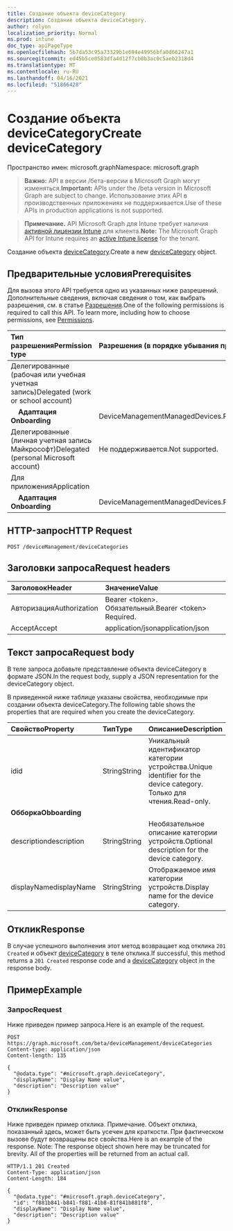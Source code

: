 ```yaml
---
title: Создание объекта deviceCategory
description: Создание объекта deviceCategory.
author: rolyon
localization_priority: Normal
ms.prod: intune
doc_type: apiPageType
ms.openlocfilehash: 5b7da53c95a73329b1e694e49956bfa0d66247a1
ms.sourcegitcommit: ed45b5ce0583dfa4d12f7cb0b3ac0c5aeb2318d4
ms.translationtype: MT
ms.contentlocale: ru-RU
ms.lasthandoff: 04/16/2021
ms.locfileid: "51866428"
---
```

# <a name="create-devicecategory"></a><span data-ttu-id="72a04-103">Создание объекта deviceCategory</span><span class="sxs-lookup"><span data-stu-id="72a04-103">Create deviceCategory</span></span>

<span data-ttu-id="72a04-104">Пространство имен: microsoft.graph</span><span class="sxs-lookup"><span data-stu-id="72a04-104">Namespace: microsoft.graph</span></span>

> <span data-ttu-id="72a04-105">**Важно:** API в версии /бета-версии в Microsoft Graph могут изменяться.</span><span class="sxs-lookup"><span data-stu-id="72a04-105">**Important:** APIs under the /beta version in Microsoft Graph are subject to change.</span></span> <span data-ttu-id="72a04-106">Использование этих API в производственных приложениях не поддерживается.</span><span class="sxs-lookup"><span data-stu-id="72a04-106">Use of these APIs in production applications is not supported.</span></span>

> <span data-ttu-id="72a04-107">**Примечание.** API Microsoft Graph для Intune требует наличия [активной лицензии Intune](https://go.microsoft.com/fwlink/?linkid=839381) для клиента.</span><span class="sxs-lookup"><span data-stu-id="72a04-107">**Note:** The Microsoft Graph API for Intune requires an [active Intune license](https://go.microsoft.com/fwlink/?linkid=839381) for the tenant.</span></span>

<span data-ttu-id="72a04-108">Создание объекта [deviceCategory](../resources/intune-shared-devicecategory.md).</span><span class="sxs-lookup"><span data-stu-id="72a04-108">Create a new [deviceCategory](../resources/intune-shared-devicecategory.md) object.</span></span>

## <a name="prerequisites"></a><span data-ttu-id="72a04-109">Предварительные условия</span><span class="sxs-lookup"><span data-stu-id="72a04-109">Prerequisites</span></span>

<span data-ttu-id="72a04-p102">Для вызова этого API требуется одно из указанных ниже разрешений. Дополнительные сведения, включая сведения о том, как выбрать разрешения, см. в статье [Разрешения](/graph/permissions-reference).</span><span class="sxs-lookup"><span data-stu-id="72a04-p102">One of the following permissions is required to call this API. To learn more, including how to choose permissions, see [Permissions](/graph/permissions-reference).</span></span>

|<span data-ttu-id="72a04-112">Тип разрешения</span><span class="sxs-lookup"><span data-stu-id="72a04-112">Permission type</span></span>|<span data-ttu-id="72a04-113">Разрешения (в порядке убывания привилегий)</span><span class="sxs-lookup"><span data-stu-id="72a04-113">Permissions (from most to least privileged)</span></span>|
|:---|:---|
|<span data-ttu-id="72a04-114">Делегированные (рабочая или учебная учетная запись)</span><span class="sxs-lookup"><span data-stu-id="72a04-114">Delegated (work or school account)</span></span>||
| <span data-ttu-id="72a04-115">&nbsp; &nbsp; **Адаптация**</span><span class="sxs-lookup"><span data-stu-id="72a04-115">&nbsp; &nbsp; **Onboarding**</span></span> | <span data-ttu-id="72a04-116">DeviceManagementManagedDevices.ReadWrite.All</span><span class="sxs-lookup"><span data-stu-id="72a04-116">DeviceManagementManagedDevices.ReadWrite.All</span></span>|
|<span data-ttu-id="72a04-117">Делегированные (личная учетная запись Майкрософт)</span><span class="sxs-lookup"><span data-stu-id="72a04-117">Delegated (personal Microsoft account)</span></span>|<span data-ttu-id="72a04-118">Не поддерживается.</span><span class="sxs-lookup"><span data-stu-id="72a04-118">Not supported.</span></span>|
|<span data-ttu-id="72a04-119">Для приложения</span><span class="sxs-lookup"><span data-stu-id="72a04-119">Application</span></span>||
| <span data-ttu-id="72a04-120">&nbsp; &nbsp; **Адаптация**</span><span class="sxs-lookup"><span data-stu-id="72a04-120">&nbsp; &nbsp; **Onboarding**</span></span> | <span data-ttu-id="72a04-121">DeviceManagementManagedDevices.ReadWrite.All</span><span class="sxs-lookup"><span data-stu-id="72a04-121">DeviceManagementManagedDevices.ReadWrite.All</span></span>|

## <a name="http-request"></a><span data-ttu-id="72a04-122">HTTP-запрос</span><span class="sxs-lookup"><span data-stu-id="72a04-122">HTTP Request</span></span>
<!-- {
  "blockType": "ignored"
}
-->
``` http
POST /deviceManagement/deviceCategories
```

## <a name="request-headers"></a><span data-ttu-id="72a04-123">Заголовки запроса</span><span class="sxs-lookup"><span data-stu-id="72a04-123">Request headers</span></span>

|<span data-ttu-id="72a04-124">Заголовок</span><span class="sxs-lookup"><span data-stu-id="72a04-124">Header</span></span>|<span data-ttu-id="72a04-125">Значение</span><span class="sxs-lookup"><span data-stu-id="72a04-125">Value</span></span>|
|:---|:---|
|<span data-ttu-id="72a04-126">Авторизация</span><span class="sxs-lookup"><span data-stu-id="72a04-126">Authorization</span></span>|<span data-ttu-id="72a04-127">Bearer &lt;token&gt;. Обязательный.</span><span class="sxs-lookup"><span data-stu-id="72a04-127">Bearer &lt;token&gt; Required.</span></span>|
|<span data-ttu-id="72a04-128">Accept</span><span class="sxs-lookup"><span data-stu-id="72a04-128">Accept</span></span>|<span data-ttu-id="72a04-129">application/json</span><span class="sxs-lookup"><span data-stu-id="72a04-129">application/json</span></span>|

## <a name="request-body"></a><span data-ttu-id="72a04-130">Текст запроса</span><span class="sxs-lookup"><span data-stu-id="72a04-130">Request body</span></span>

<span data-ttu-id="72a04-131">В теле запроса добавьте представление объекта deviceCategory в формате JSON.</span><span class="sxs-lookup"><span data-stu-id="72a04-131">In the request body, supply a JSON representation for the deviceCategory object.</span></span>

<span data-ttu-id="72a04-132">В приведенной ниже таблице указаны свойства, необходимые при создании объекта deviceCategory.</span><span class="sxs-lookup"><span data-stu-id="72a04-132">The following table shows the properties that are required when you create the deviceCategory.</span></span>

|<span data-ttu-id="72a04-133">Свойство</span><span class="sxs-lookup"><span data-stu-id="72a04-133">Property</span></span>|<span data-ttu-id="72a04-134">Тип</span><span class="sxs-lookup"><span data-stu-id="72a04-134">Type</span></span>|<span data-ttu-id="72a04-135">Описание</span><span class="sxs-lookup"><span data-stu-id="72a04-135">Description</span></span>|
|:---|:---|:---|
|<span data-ttu-id="72a04-136">id</span><span class="sxs-lookup"><span data-stu-id="72a04-136">id</span></span>|<span data-ttu-id="72a04-137">String</span><span class="sxs-lookup"><span data-stu-id="72a04-137">String</span></span>|<span data-ttu-id="72a04-138">Уникальный идентификатор категории устройства.</span><span class="sxs-lookup"><span data-stu-id="72a04-138">Unique identifier for the device category.</span></span> <span data-ttu-id="72a04-139">Только для чтения.</span><span class="sxs-lookup"><span data-stu-id="72a04-139">Read-only.</span></span>|
|<span data-ttu-id="72a04-140">**Обборка**</span><span class="sxs-lookup"><span data-stu-id="72a04-140">**Obboarding**</span></span>|
|<span data-ttu-id="72a04-141">description</span><span class="sxs-lookup"><span data-stu-id="72a04-141">description</span></span>|<span data-ttu-id="72a04-142">String</span><span class="sxs-lookup"><span data-stu-id="72a04-142">String</span></span>|<span data-ttu-id="72a04-143">Необязательное описание категории устройств.</span><span class="sxs-lookup"><span data-stu-id="72a04-143">Optional description for the device category.</span></span>|
|<span data-ttu-id="72a04-144">displayName</span><span class="sxs-lookup"><span data-stu-id="72a04-144">displayName</span></span>|<span data-ttu-id="72a04-145">String</span><span class="sxs-lookup"><span data-stu-id="72a04-145">String</span></span>|<span data-ttu-id="72a04-146">Отображаемое имя категории устройств.</span><span class="sxs-lookup"><span data-stu-id="72a04-146">Display name for the device category.</span></span>|

## <a name="response"></a><span data-ttu-id="72a04-147">Отклик</span><span class="sxs-lookup"><span data-stu-id="72a04-147">Response</span></span>

<span data-ttu-id="72a04-148">В случае успешного выполнения этот метод возвращает код отклика `201 Created` и объект [deviceCategory](../resources/intune-shared-devicecategory.md) в теле отклика.</span><span class="sxs-lookup"><span data-stu-id="72a04-148">If successful, this method returns a `201 Created` response code and a [deviceCategory](../resources/intune-shared-devicecategory.md) object in the response body.</span></span>

## <a name="example"></a><span data-ttu-id="72a04-149">Пример</span><span class="sxs-lookup"><span data-stu-id="72a04-149">Example</span></span>

### <a name="request"></a><span data-ttu-id="72a04-150">Запрос</span><span class="sxs-lookup"><span data-stu-id="72a04-150">Request</span></span>

<span data-ttu-id="72a04-151">Ниже приведен пример запроса.</span><span class="sxs-lookup"><span data-stu-id="72a04-151">Here is an example of the request.</span></span>

``` http
POST https://graph.microsoft.com/beta/deviceManagement/deviceCategories
Content-type: application/json
Content-length: 135

{
  "@odata.type": "#microsoft.graph.deviceCategory",
  "displayName": "Display Name value",
  "description": "Description value"
}
```

### <a name="response"></a><span data-ttu-id="72a04-152">Отклик</span><span class="sxs-lookup"><span data-stu-id="72a04-152">Response</span></span>

<span data-ttu-id="72a04-p104">Ниже приведен пример отклика. Примечание. Объект отклика, показанный здесь, может быть усечен для краткости. При фактическом вызове будут возвращены все свойства.</span><span class="sxs-lookup"><span data-stu-id="72a04-p104">Here is an example of the response. Note: The response object shown here may be truncated for brevity. All of the properties will be returned from an actual call.</span></span>

``` http
HTTP/1.1 201 Created
Content-Type: application/json
Content-Length: 184

{
  "@odata.type": "#microsoft.graph.deviceCategory",
  "id": "f881b841-b841-f881-41b8-81f841b881f8",
  "displayName": "Display Name value",
  "description": "Description value"
}
```










